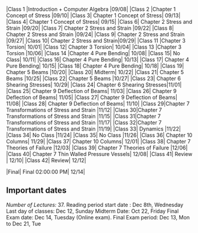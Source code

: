 |Class 1   |Introduction + Computer Algebra	|09/08|
|Class 2 |Chapter 1 Concept of Stress	|09/10|
|Class 3| Chapter 1 Concept of Stress|	09/13|
|Class 4|	Chapter 1 Concept of Stress|	09/15|
|Class 6|	Chapter 2 Stress and Strain	|09/20|
|Class 7|	Chapter 2 Stress and Strain	|09/22|
|Class 8|	Chapter 2 Stress and Strain	|09/24|
|Class 9|	Chapter 2 Stress and Strain	|09/27|
|Class 10|	Chapter 2 Stress and Strain|09/29|
|Class 11	|Chapter  3 Torsion|	10/01|
|Class 12|	Chapter  3 Torsion|	10/04|
|Class 13	|Chapter  3 Torsion	|10/06|
|Class 14	|Chapter 4 Pure Bending|	10/08|
|Class 15|	No Class|	10/11|
|Class 16|	Chapter 4 Pure Bending|	10/13|
|Class 17|	Chapter 4 Pure Bending|	10/15|
|Class 18|	Chapter 4 Pure Bending|	10/18|
|Class 19|	Chapter 5 Beams |10/20|
|Class 20|	Midterm|	10/22|
|Class 21|	Chapter 5 Beams	|10/25|
|Class 22|	Chapter 5 Beams	|10/27|
|Class 23|	Chapter 6 Shearing Stresses| 10/29|
|Class 24|	Chapter 6 Shearing Stresses|11/01|
|Class 25|	Chapter 9 Deflection of Beams|	11/03|
|Class 26|	Chapter 9 Deflection of Beams|	11/05|
|Class 27|	Chapter 9 Deflection of Beams|	11/08|
|Class 28|	Chapter 9 Deflection of Beams|	11/10|
|Class 29|Chapter 7 Transformations of Stress and Strain |11/12|
|Class 30|Chapter 7 Transformations of Stress and Strain |11/15|
|Class 31|Chapter 7 Transformations of Stress and Strain |11/17|
|Class 32|Chapter 7 Transformations of Stress and Strain |11/19|
|Class 33|	Dynamics	|11/22|
|Class 34|	No Class	|11/24|
|Class 35|	No Class	|11/26|
|Class 36|	Chapter 10 Columns|	11/29|
|Class 37|	Chapter 10 Columns|	12/01|
|Class 38|	Chapter 7 Theories of Failure	|12/03|
|Class 39|	Chapter 7 Theories of Failure	|12/06|
|Class 40|	Chapter 7 Thin Walled Pressure Vessels|	12/08|
|Class 41|	Review |	12/10|
|Class 42|	Review| 	12/12|



|Final| 	Final 02:00:00 PM|	12/14|


## Important dates
*Number of Lectures:* 37. 
Reading period start date : Dec 8th, Wednesday
Last day of classes: Dec 12, Sunday 
Midterm Date: Oct 22, Friday
Final Exam date: Dec 14, Tuesday (Online exam).
Final Exam period: Dec 13, Mon to Dec 21, Tue
